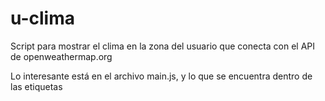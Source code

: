 # u-clima
Script para mostrar el clima en la zona del usuario que conecta con el API de openweathermap.org

Lo interesante está en el archivo main.js, y lo que se encuentra dentro de las etiquetas <template> de index.html
